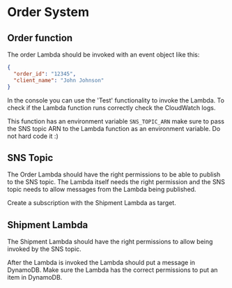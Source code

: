 # Order System


## Order function
The order Lambda should be invoked with an event object like this:
```json
{
  "order_id": "12345",
  "client_name": "John Johnson"
}
```

In the console you can use the 'Test' functionality to invoke the Lambda.
To check if the Lambda function runs correctly check the CloudWatch logs.

This function has an environment variable `SNS_TOPIC_ARN` make sure to pass the SNS topic ARN to the Lambda function as an environment variable.
Do not hard code it :)

## SNS Topic

The Order Lambda should have the right permissions to be able to publish to the SNS topic.
The Lambda itself needs the right permission and the SNS topic needs to allow messages from the Lambda being published.

Create a subscription with the Shipment Lambda as target.

## Shipment Lambda

The Shipment Lambda should have the right permissions to allow being invoked by the SNS topic.

After the Lambda is invoked the Lambda should put a message in DynamoDB. Make sure the Lambda has the correct permissions to put an item in DynamoDB.

